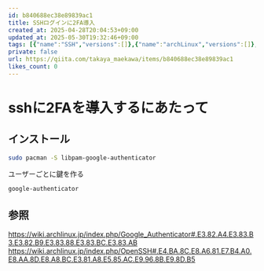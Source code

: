 ```yaml
---
id: b840688ec38e89839ac1
title: SSHログインに2FA導入
created_at: 2025-04-28T20:04:53+09:00
updated_at: 2025-05-30T19:32:46+09:00
tags: [{"name":"SSH","versions":[]},{"name":"archLinux","versions":[]},{"name":"2FA","versions":[]},{"name":"Google-Authendicator","versions":[]}]
private: false
url: https://qiita.com/takaya_maekawa/items/b840688ec38e89839ac1
likes_count: 0
---
```



<!--
Copyright (c) 2025 Takaya Maekawa
This file is distributed under the terms of the Creative Commons Attribution-NonCommercial-ShareAlike 4.0 International License.
See the LICENSE file in the source directory for details.
(https://creativecommons.org/licenses/by-nc-sa/4.0/)
-->

# sshに2FAを導入するにあたって
## インストール
```bash
sudo pacman -S libpam-google-authenticator
```
ユーザーごとに鍵を作る
```bash
google-authenticator
```

## 参照
https://wiki.archlinux.jp/index.php/Google_Authenticator#.E3.82.A4.E3.83.B3.E3.82.B9.E3.83.88.E3.83.BC.E3.83.AB
https://wiki.archlinux.jp/index.php/OpenSSH#.E4.BA.8C.E8.A6.81.E7.B4.A0.E8.AA.8D.E8.A8.BC.E3.81.A8.E5.85.AC.E9.96.8B.E9.8D.B5
